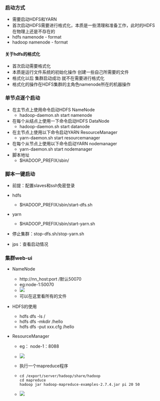### 启动方式

- 需要启动HDFS和YARN
- 首次启动HDFS需要进行格式化，本质是一些清理和准备工作，此时的HDFS在物理上还是不存在的
- hdfs namenode - format
- hadoop namenode - format

#### 关于hdfs的格式化

- 首次启动需要格式化
- 本质是运行文件系统的初始化操作 创建一些自己所需要的文件
- 格式化以后 集群启动成功 就不在需要进行格式化
- 格式化的操作在HDFS集群的主角色namenode所在的机器操作



### 单节点逐个启动

- 在主节点上使用命令启动HDFS NameNode
  - hadoop-daemon.sh start namenode
- 在每个从结点上使用一下命令启动HDFS DataNode
  - hadoop-daemon.sh start datanode
- 在主节点上使用以下命令启动YARN ResourceManager
  - yarn-daemon.sh start resourcemanager
- 在每个从节点上使用以下命令启动YARN nodemanager
  - yarn-daemon.sh start nodemanager
- 脚本地址
  - $HADOOP_PREFIX/sbin/



### 脚本一键启动

- 前提：配置slaves和ssh免密登录

- hdfs
  - $HADOOP_PREFIX/sbin/start-dfs.sh
- yarn
  - $HADOOP_PREFIX/sbin/start-yarn.sh

- 停止集群：stop-dfs.sh/stop-yarn.sh
- jps：查看启动情况



### 集群web-ui

- NameNode

  - http://nn_host:port /默认50070 
  - eg:node-1:50070
  - ![](https://imgkr.cn-bj.ufileos.com/aa17af75-a4fd-4750-a636-036d7ff8b215.png)
  - 可以在这里看所有的文件

- HDFS的使用

  - hdfs dfs -ls /
  - hdfs dfs -mkdir /hello
  - hdfs dfs -put xxx.cfg /hello

- ResourceManager

  - eg： node-1：8088

  - ![](https://imgkr.cn-bj.ufileos.com/8aa40841-f4e7-4a68-9316-77aa9f5a6626.png)

  - 执行一个mapreduce程序

  - ```
    cd /export/server/hadoop/share/hadoop
    cd mapreduce
    hadoop jar hadoop-mapreduce-examples-2.7.4.jar pi 20 50 
    ```

  - ![](https://imgkr.cn-bj.ufileos.com/04b9a7a7-973b-44a2-80cb-6bc03973a409.png)

